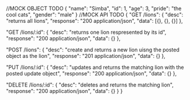 //MOCK OBJECT TODO
{ 
"name": "Simba", 
"id": 1, 
"age": 3, 
"pride": "the cool cats", 
"gender": "male" 
}
//MOCK API TODO
{ 
"GET /lions": { 
"desc": "returns all lions", 
"response": "200 application/json", 
"data": [{}, {}, {}] 
	},

"GET /lions/:id": { 
"desc": "returns one lion respresented by its id", 
"response": "200 application/json", 
"data": {} 
},

"POST /lions": { 
"desc": "create and returns a new lion uisng the posted object as the lion", 
"response": "201 application/json", 
"data": {} 
},

"PUT /lions/:id": { 
"desc": "updates and returns the matching lion with the posted update object", 
"response": "200 application/json", 
"data": {} 
},

"DELETE /lions/:id": { 
"desc": "deletes and returns the matching lion", 
"response": "200 application/json", 
"data": {} 
} 
}





